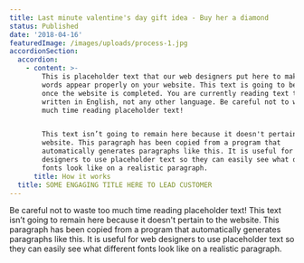 ```yaml
---
title: Last minute valentine's day gift idea - Buy her a diamond
status: Published
date: '2018-04-16'
featuredImage: /images/uploads/process-1.jpg
accordionSection:
  accordion:
    - content: >-
        This is placeholder text that our web designers put here to make sure
        words appear properly on your website. This text is going to be replaced
        once the website is completed. You are currently reading text that is
        written in English, not any other language. Be careful not to waste too
        much time reading placeholder text!


        This text isn’t going to remain here because it doesn't pertain to the
        website. This paragraph has been copied from a program that
        automatically generates paragraphs like this. It is useful for web
        designers to use placeholder text so they can easily see what different
        fonts look like on a realistic paragraph.
      title: How it works
  title: SOME ENGAGING TITLE HERE TO LEAD CUSTOMER
---
```

Be careful not to waste too much time reading placeholder text! This text isn’t going to remain here because it doesn't pertain to the website. This paragraph has been copied from a program that automatically generates paragraphs like this. It is useful for web designers to use placeholder text so they can easily see what different fonts look like on a realistic paragraph.
